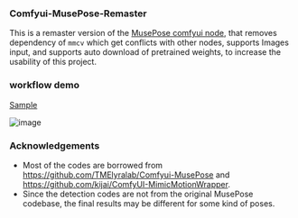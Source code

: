 ### Comfyui-MusePose-Remaster

This is a remaster version of the [MusePose comfyui node](https://github.com/TMElyralab/Comfyui-MusePose), that removes dependency of `mmcv` which get conflicts with other nodes, supports Images input, and supports auto download of pretrained weights, to increase the usability of this project.

### workflow demo
[Sample](https://github.com/hoveychen/ComfyUI-MusePose-Remaster/blob/main/samples/musepose_sample.json)

![image](https://github.com/user-attachments/assets/868e06d5-1904-4cae-be6f-1bd35400d7c5)


### Acknowledgements

* Most of the codes are borrowed from https://github.com/TMElyralab/Comfyui-MusePose and https://github.com/kijai/ComfyUI-MimicMotionWrapper.
* Since the detection codes are not from the original MusePose codebase, the final results may be different for some kind of poses.
